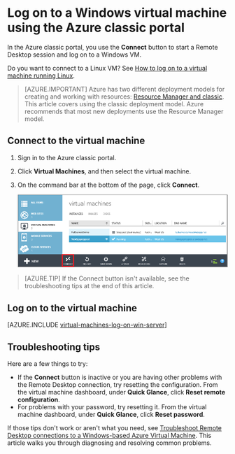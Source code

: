 <!-- rename to virtual-machines-windows-classic-connect-logon -->

<properties
	pageTitle="Log on to a VM | Azure"
	description="Use the Azure classic portal to log on to a Windows virtual machine created with the classic deployment model."
	services="virtual-machines"
	documentationCenter=""
	authors="cynthn"
	manager="timlt"
	editor="tysonn"
	tags="azure-service-management"/>

<tags
	ms.service="virtual-machines"
	ms.date="10/05/2015"
	wacn.date=""/>


# Log on to a Windows virtual machine using the Azure classic portal



In the Azure classic portal, you use the **Connect** button to start a Remote Desktop session and log on to a Windows VM.

Do you want to connect to a Linux VM? See [How to log on to a virtual machine running Linux](/documentation/articles/virtual-machines-linux-classic-log-on/).

> [AZURE.IMPORTANT] Azure has two different deployment models for creating and working with resources:  [Resource Manager and classic](/documentation/articles/resource-manager-deployment-model/).  This article covers using the classic deployment model. Azure recommends that most new deployments use the Resource Manager model.

## Connect to the virtual machine

1. Sign in to the Azure classic portal.

2. Click **Virtual Machines**, and then select the virtual machine.

3. On the command bar at the bottom of the page, click **Connect**.

	![Log on to the virtual machine](./media/virtual-machines-log-on-windows-server/connectwindows.png)
	
> [AZURE.TIP] If the Connect button isn't available, see the troubleshooting tips at the end of this article.

## Log on to the virtual machine

[AZURE.INCLUDE [virtual-machines-log-on-win-server](../../includes/virtual-machines-log-on-win-server.md)]

## Troubleshooting tips

Here are a few things to try:

-	If the **Connect** button is inactive or you are having other problems with the Remote Desktop connection, try resetting the configuration. From the virtual machine dashboard, under **Quick Glance**, click **Reset remote configuration**.
-	For problems with your password, try resetting it. From the virtual machine dashboard, under **Quick Glance**, click **Reset password**.

If those tips don't work or aren't what you need, see [Troubleshoot Remote Desktop connections to a Windows-based Azure Virtual Machine](/documentation/articles/virtual-machines-windows-troubleshoot-rdp-connection/). This article walks you through diagnosing and resolving common problems.


